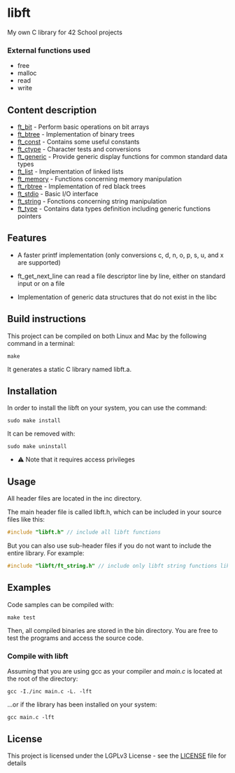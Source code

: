 # libft

My own C library for 42 School projects

### External functions used

- free
- malloc
- read
- write

## Content description

- [ft_bit](inc/libft/ft_bit.h "libft/ft_bit.h") - Perform basic operations on bit arrays
- [ft_btree](inc/libft/ft_btree.h "libft/ft_btree.h") - Implementation of binary trees
- [ft_const](inc/libft/ft_const.h "libft/ft_const.h") - Contains some useful constants
- [ft_ctype](inc/libft/ft_ctype.h "libft/ft_ctype.h") - Character tests and conversions
- [ft_generic](inc/libft/ft_generic.h "libft/ft_generic.h") - Provide generic display functions for common standard data types
- [ft_list](inc/libft/ft_list.h "libft/ft_list.h") - Implementation of linked lists
- [ft_memory](inc/libft/ft_memory.h "libft/ft_memory.h") - Functions concerning memory manipulation
- [ft_rbtree](inc/libft/ft_rbtree.h "libft/ft_rbtree.h") - Implementation of red black trees
- [ft_stdio](inc/libft/ft_stdio.h "libft/ft_stdio.h") - Basic I/O interface
- [ft_string](inc/libft/ft_string.h "libft/ft_string.h") - Fonctions concerning string manipulation
- [ft_type](inc/libft/ft_type.h "libft/ft_type.h") - Contains data types definition including generic functions pointers

## Features

- A faster printf implementation (only conversions c, d, n, o, p, s, u, and x are supported)

- ft_get_next_line can read a file descriptor line by line, either on standard input or on a file

- Implementation of generic data structures that do not exist in the libc

## Build instructions

This project can be compiled on both Linux and Mac by the following command in a terminal:
```shell
make
```

It generates a static C library named libft.a.

## Installation

In order to install the libft on your system, you can use the command:
```shell
sudo make install
```

It can be removed with:
```shell
sudo make uninstall
```

- ⚠️ Note that it requires access privileges

## Usage

All header files are located in the inc directory.

The main header file is called libft.h, which can be included in your source files like this:
```c
#include "libft.h" // include all libft functions
```
But you can also use sub-header files if you do not want to include the entire library.
For example:
```c
#include "libft/ft_string.h" // include only libft string functions like ft_strlen
```

## Examples

Code samples can be compiled with:
```shell
make test
```

Then, all compiled binaries are stored in the bin directory.
You are free to test the programs and access the source code.

### Compile with libft

Assuming that you are using gcc as your compiler and *main.c* is located at the root of the directory:

```shell
gcc -I./inc main.c -L. -lft
```
...or if the library has been installed on your system:
```shell
gcc main.c -lft
```


## License

This project is licensed under the LGPLv3 License - see the [LICENSE](LICENSE) file for details
